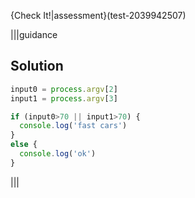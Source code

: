 {Check It!|assessment}(test-2039942507)

|||guidance
## Solution
```javascript
input0 = process.argv[2]
input1 = process.argv[3]

if (input0>70 || input1>70) {
  console.log('fast cars')
}
else {
  console.log('ok')
}
```
|||
